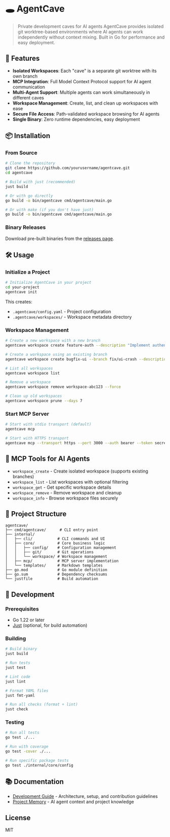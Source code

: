 # 🕳️ AgentCave
>
> Private development caves for AI agents
AgentCave provides isolated git worktree-based environments where AI agents can work independently without
context mixing. Built in Go for performance and easy deployment.

## 🚀 Features

- **Isolated Workspaces**: Each "cave" is a separate git worktree with its own branch
- **MCP Integration**: Full Model Context Protocol support for AI agent communication
- **Multi-Agent Support**: Multiple agents can work simultaneously in different caves
- **Workspace Management**: Create, list, and clean up workspaces with ease
- **Secure File Access**: Path-validated workspace browsing for AI agents
- **Single Binary**: Zero runtime dependencies, easy deployment

## 📦 Installation

### From Source

```bash
# Clone the repository
git clone https://github.com/yourusername/agentcave.git
cd agentcave

# Build with just (recommended)
just build

# Or with go directly
go build -o bin/agentcave cmd/agentcave/main.go

# Or with make (if you don't have just)
go build -o bin/agentcave cmd/agentcave/main.go
```

### Binary Releases

Download pre-built binaries from the [releases page](https://github.com/yourusername/agentcave/releases).

## 🛠️ Usage

### Initialize a Project

```bash
# Initialize AgentCave in your project
cd your-project
agentcave init
```

This creates:

- `.agentcave/config.yaml` - Project configuration
- `.agentcave/workspaces/` - Workspace metadata directory

### Workspace Management

```bash
# Create a new workspace with a new branch
agentcave workspace create feature-auth --description "Implement authentication"

# Create a workspace using an existing branch
agentcave workspace create bugfix-ui --branch fix/ui-crash --description "Fix UI crash"

# List all workspaces
agentcave workspace list

# Remove a workspace
agentcave workspace remove workspace-abc123 --force

# Clean up old workspaces
agentcave workspace prune --days 7
```

### Start MCP Server

```bash
# Start with stdio transport (default)
agentcave mcp

# Start with HTTPS transport
agentcave mcp --transport https --port 3000 --auth bearer --token secret123
```

## 🤖 MCP Tools for AI Agents

- `workspace_create` - Create isolated workspace (supports existing branches)
- `workspace_list` - List workspaces with optional filtering
- `workspace_get` - Get specific workspace details
- `workspace_remove` - Remove workspace and cleanup
- `workspace_info` - Browse workspace files securely

## 📁 Project Structure

```text
agentcave/
├── cmd/agentcave/      # CLI entry point
├── internal/
│   ├── cli/           # CLI commands and UI
│   ├── core/          # Core business logic
│   │   ├── config/    # Configuration management
│   │   ├── git/       # Git operations
│   │   └── workspace/ # Workspace management
│   ├── mcp/           # MCP server implementation
│   └── templates/     # Markdown templates
├── go.mod             # Go module definition
├── go.sum             # Dependency checksums
└── justfile           # Build automation
```

## 🧪 Development

### Prerequisites

- Go 1.22 or later
- [Just](https://github.com/casey/just) (optional, for build automation)

### Building

```bash
# Build binary
just build

# Run tests
just test

# Lint code
just lint

# Format YAML files
just fmt-yaml

# Run all checks (format + lint)
just check
```

### Testing

```bash
# Run all tests
go test ./...

# Run with coverage
go test -cover ./...

# Run specific package tests
go test ./internal/core/config
```

## 📚 Documentation

- [Development Guide](DEVELOPMENT.md) - Architecture, setup, and contribution guidelines
- [Project Memory](CLAUDE.md) - AI agent context and project knowledge

## License

MIT
